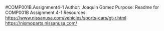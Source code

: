 #COMP001B.Assignment4-1
Author: Joaquin Gomez
Purpose: Readme for COMP001B Assignment 4-1
Resources: https://www.nissanusa.com/vehicles/sports-cars/gt-r.html
            https://nismoparts.nissanusa.com/